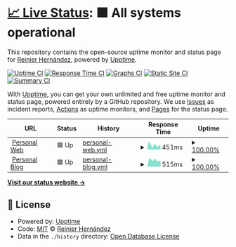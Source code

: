 # [📈 Live Status](https://ragnarok22.github.io/upptime): <!--live status--> **🟩 All systems operational**

This repository contains the open-source uptime monitor and status page for [Reinier Hernández](https://blog.ragnarok22.dev), powered by [Upptime](https://github.com/upptime/upptime).

[![Uptime CI](https://github.com/ragnarok22/upptime/workflows/Uptime%20CI/badge.svg)](https://github.com/ragnarok22/upptime/actions?query=workflow%3A%22Uptime+CI%22)
[![Response Time CI](https://github.com/ragnarok22/upptime/workflows/Response%20Time%20CI/badge.svg)](https://github.com/ragnarok22/upptime/actions?query=workflow%3A%22Response+Time+CI%22)
[![Graphs CI](https://github.com/ragnarok22/upptime/workflows/Graphs%20CI/badge.svg)](https://github.com/ragnarok22/upptime/actions?query=workflow%3A%22Graphs+CI%22)
[![Static Site CI](https://github.com/ragnarok22/upptime/workflows/Static%20Site%20CI/badge.svg)](https://github.com/ragnarok22/upptime/actions?query=workflow%3A%22Static+Site+CI%22)
[![Summary CI](https://github.com/ragnarok22/upptime/workflows/Summary%20CI/badge.svg)](https://github.com/ragnarok22/upptime/actions?query=workflow%3A%22Summary+CI%22)

With [Upptime](https://upptime.js.org), you can get your own unlimited and free uptime monitor and status page, powered entirely by a GitHub repository. We use [Issues](https://github.com/ragnarok22/upptime/issues) as incident reports, [Actions](https://github.com/ragnarok22/upptime/actions) as uptime monitors, and [Pages](https://ragnarok22.github.io/upptime) for the status page.

<!--start: status pages-->
<!-- This summary is generated by Upptime (https://github.com/upptime/upptime) -->
<!-- Do not edit this manually, your changes will be overwritten -->
<!-- prettier-ignore -->
| URL | Status | History | Response Time | Uptime |
| --- | ------ | ------- | ------------- | ------ |
| <img alt="" src="https://favicons.githubusercontent.com/ragnarok22.dev" height="13"> [Personal Web](https://ragnarok22.dev) | 🟩 Up | [personal-web.yml](https://github.com/ragnarok22/uptime/commits/HEAD/history/personal-web.yml) | <details><summary><img alt="Response time graph" src="./graphs/personal-web/response-time-week.png" height="20"> 451ms</summary><br><a href="https://ragnarok22.github.io/upptime/history/personal-web"><img alt="Response time 451" src="https://img.shields.io/endpoint?url=https%3A%2F%2Fraw.githubusercontent.com%2Fragnarok22%2Fuptime%2FHEAD%2Fapi%2Fpersonal-web%2Fresponse-time.json"></a><br><a href="https://ragnarok22.github.io/upptime/history/personal-web"><img alt="24-hour response time 451" src="https://img.shields.io/endpoint?url=https%3A%2F%2Fraw.githubusercontent.com%2Fragnarok22%2Fuptime%2FHEAD%2Fapi%2Fpersonal-web%2Fresponse-time-day.json"></a><br><a href="https://ragnarok22.github.io/upptime/history/personal-web"><img alt="7-day response time 451" src="https://img.shields.io/endpoint?url=https%3A%2F%2Fraw.githubusercontent.com%2Fragnarok22%2Fuptime%2FHEAD%2Fapi%2Fpersonal-web%2Fresponse-time-week.json"></a><br><a href="https://ragnarok22.github.io/upptime/history/personal-web"><img alt="30-day response time 451" src="https://img.shields.io/endpoint?url=https%3A%2F%2Fraw.githubusercontent.com%2Fragnarok22%2Fuptime%2FHEAD%2Fapi%2Fpersonal-web%2Fresponse-time-month.json"></a><br><a href="https://ragnarok22.github.io/upptime/history/personal-web"><img alt="1-year response time 451" src="https://img.shields.io/endpoint?url=https%3A%2F%2Fraw.githubusercontent.com%2Fragnarok22%2Fuptime%2FHEAD%2Fapi%2Fpersonal-web%2Fresponse-time-year.json"></a></details> | <details><summary><a href="https://ragnarok22.github.io/upptime/history/personal-web">100.00%</a></summary><a href="https://ragnarok22.github.io/upptime/history/personal-web"><img alt="All-time uptime 100.00%" src="https://img.shields.io/endpoint?url=https%3A%2F%2Fraw.githubusercontent.com%2Fragnarok22%2Fuptime%2FHEAD%2Fapi%2Fpersonal-web%2Fuptime.json"></a><br><a href="https://ragnarok22.github.io/upptime/history/personal-web"><img alt="24-hour uptime 100.00%" src="https://img.shields.io/endpoint?url=https%3A%2F%2Fraw.githubusercontent.com%2Fragnarok22%2Fuptime%2FHEAD%2Fapi%2Fpersonal-web%2Fuptime-day.json"></a><br><a href="https://ragnarok22.github.io/upptime/history/personal-web"><img alt="7-day uptime 100.00%" src="https://img.shields.io/endpoint?url=https%3A%2F%2Fraw.githubusercontent.com%2Fragnarok22%2Fuptime%2FHEAD%2Fapi%2Fpersonal-web%2Fuptime-week.json"></a><br><a href="https://ragnarok22.github.io/upptime/history/personal-web"><img alt="30-day uptime 100.00%" src="https://img.shields.io/endpoint?url=https%3A%2F%2Fraw.githubusercontent.com%2Fragnarok22%2Fuptime%2FHEAD%2Fapi%2Fpersonal-web%2Fuptime-month.json"></a><br><a href="https://ragnarok22.github.io/upptime/history/personal-web"><img alt="1-year uptime 100.00%" src="https://img.shields.io/endpoint?url=https%3A%2F%2Fraw.githubusercontent.com%2Fragnarok22%2Fuptime%2FHEAD%2Fapi%2Fpersonal-web%2Fuptime-year.json"></a></details>
| <img alt="" src="https://favicons.githubusercontent.com/blog.ragnarok22.dev" height="13"> [Personal Blog](https://blog.ragnarok22.dev) | 🟩 Up | [personal-blog.yml](https://github.com/ragnarok22/uptime/commits/HEAD/history/personal-blog.yml) | <details><summary><img alt="Response time graph" src="./graphs/personal-blog/response-time-week.png" height="20"> 515ms</summary><br><a href="https://ragnarok22.github.io/upptime/history/personal-blog"><img alt="Response time 515" src="https://img.shields.io/endpoint?url=https%3A%2F%2Fraw.githubusercontent.com%2Fragnarok22%2Fuptime%2FHEAD%2Fapi%2Fpersonal-blog%2Fresponse-time.json"></a><br><a href="https://ragnarok22.github.io/upptime/history/personal-blog"><img alt="24-hour response time 515" src="https://img.shields.io/endpoint?url=https%3A%2F%2Fraw.githubusercontent.com%2Fragnarok22%2Fuptime%2FHEAD%2Fapi%2Fpersonal-blog%2Fresponse-time-day.json"></a><br><a href="https://ragnarok22.github.io/upptime/history/personal-blog"><img alt="7-day response time 515" src="https://img.shields.io/endpoint?url=https%3A%2F%2Fraw.githubusercontent.com%2Fragnarok22%2Fuptime%2FHEAD%2Fapi%2Fpersonal-blog%2Fresponse-time-week.json"></a><br><a href="https://ragnarok22.github.io/upptime/history/personal-blog"><img alt="30-day response time 515" src="https://img.shields.io/endpoint?url=https%3A%2F%2Fraw.githubusercontent.com%2Fragnarok22%2Fuptime%2FHEAD%2Fapi%2Fpersonal-blog%2Fresponse-time-month.json"></a><br><a href="https://ragnarok22.github.io/upptime/history/personal-blog"><img alt="1-year response time 515" src="https://img.shields.io/endpoint?url=https%3A%2F%2Fraw.githubusercontent.com%2Fragnarok22%2Fuptime%2FHEAD%2Fapi%2Fpersonal-blog%2Fresponse-time-year.json"></a></details> | <details><summary><a href="https://ragnarok22.github.io/upptime/history/personal-blog">100.00%</a></summary><a href="https://ragnarok22.github.io/upptime/history/personal-blog"><img alt="All-time uptime 100.00%" src="https://img.shields.io/endpoint?url=https%3A%2F%2Fraw.githubusercontent.com%2Fragnarok22%2Fuptime%2FHEAD%2Fapi%2Fpersonal-blog%2Fuptime.json"></a><br><a href="https://ragnarok22.github.io/upptime/history/personal-blog"><img alt="24-hour uptime 100.00%" src="https://img.shields.io/endpoint?url=https%3A%2F%2Fraw.githubusercontent.com%2Fragnarok22%2Fuptime%2FHEAD%2Fapi%2Fpersonal-blog%2Fuptime-day.json"></a><br><a href="https://ragnarok22.github.io/upptime/history/personal-blog"><img alt="7-day uptime 100.00%" src="https://img.shields.io/endpoint?url=https%3A%2F%2Fraw.githubusercontent.com%2Fragnarok22%2Fuptime%2FHEAD%2Fapi%2Fpersonal-blog%2Fuptime-week.json"></a><br><a href="https://ragnarok22.github.io/upptime/history/personal-blog"><img alt="30-day uptime 100.00%" src="https://img.shields.io/endpoint?url=https%3A%2F%2Fraw.githubusercontent.com%2Fragnarok22%2Fuptime%2FHEAD%2Fapi%2Fpersonal-blog%2Fuptime-month.json"></a><br><a href="https://ragnarok22.github.io/upptime/history/personal-blog"><img alt="1-year uptime 100.00%" src="https://img.shields.io/endpoint?url=https%3A%2F%2Fraw.githubusercontent.com%2Fragnarok22%2Fuptime%2FHEAD%2Fapi%2Fpersonal-blog%2Fuptime-year.json"></a></details>

<!--end: status pages-->

[**Visit our status website →**](https://ragnarok22.github.io/upptime)

## 📄 License

- Powered by: [Upptime](https://github.com/upptime/upptime)
- Code: [MIT](./LICENSE) © [Reinier Hernández](https://blog.ragnarok22.dev)
- Data in the `./history` directory: [Open Database License](https://opendatacommons.org/licenses/odbl/1-0/)

